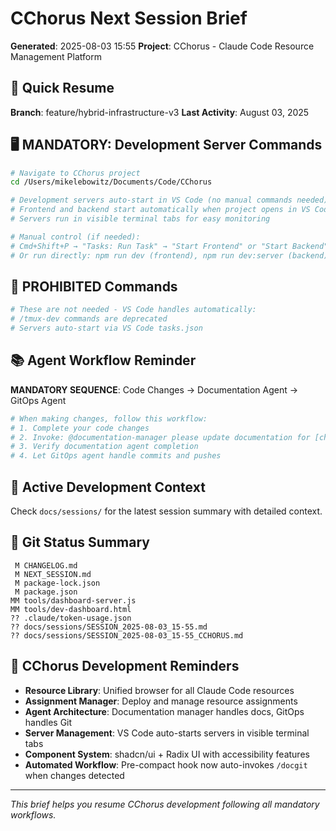 # CChorus Next Session Brief

**Generated**: 2025-08-03 15:55
**Project**: CChorus - Claude Code Resource Management Platform

## 🚀 Quick Resume

**Branch**: feature/hybrid-infrastructure-v3
**Last Activity**: August 03, 2025

## 🖥️ MANDATORY: Development Server Commands

```bash
# Navigate to CChorus project
cd /Users/mikelebowitz/Documents/Code/CChorus

# Development servers auto-start in VS Code (no manual commands needed)
# Frontend and backend start automatically when project opens in VS Code
# Servers run in visible terminal tabs for easy monitoring

# Manual control (if needed):
# Cmd+Shift+P → "Tasks: Run Task" → "Start Frontend" or "Start Backend"
# Or run directly: npm run dev (frontend), npm run dev:server (backend)
```

## 🚫 PROHIBITED Commands

```bash
# These are not needed - VS Code handles automatically:
# /tmux-dev commands are deprecated
# Servers auto-start via VS Code tasks.json
```

## 📚 Agent Workflow Reminder

**MANDATORY SEQUENCE**: Code Changes → Documentation Agent → GitOps Agent

```bash
# When making changes, follow this workflow:
# 1. Complete your code changes
# 2. Invoke: @documentation-manager please update documentation for [changes]
# 3. Verify documentation agent completion
# 4. Let GitOps agent handle commits and pushes
```

## 🎯 Active Development Context

Check `docs/sessions/` for the latest session summary with detailed context.

## 📂 Git Status Summary

```
 M CHANGELOG.md
 M NEXT_SESSION.md
 M package-lock.json
 M package.json
MM tools/dashboard-server.js
MM tools/dev-dashboard.html
?? .claude/token-usage.json
?? docs/sessions/SESSION_2025-08-03_15-55.md
?? docs/sessions/SESSION_2025-08-03_15-55_CCHORUS.md

```

## 🔧 CChorus Development Reminders

- **Resource Library**: Unified browser for all Claude Code resources
- **Assignment Manager**: Deploy and manage resource assignments  
- **Agent Architecture**: Documentation manager handles docs, GitOps handles Git
- **Server Management**: VS Code auto-starts servers in visible terminal tabs
- **Component System**: shadcn/ui + Radix UI with accessibility features
- **Automated Workflow**: Pre-compact hook now auto-invokes `/docgit` when changes detected

---

*This brief helps you resume CChorus development following all mandatory workflows.*
